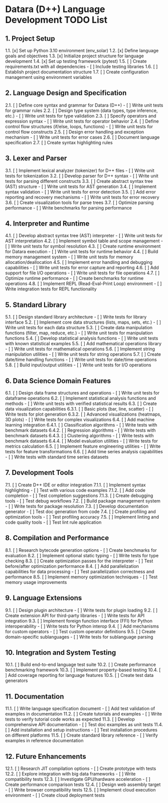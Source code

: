 # Datara (D++) Language Development TODO List

## 1. Project Setup
1.1. [x] Set up Python 3.10 environment (env_solar)
1.2. [x] Define language goals and objectives
1.3. [x] Initialize project structure for language development
1.4. [x] Set up testing framework (pytest)
1.5. [ ] Create requirements.txt with all dependencies
    - [ ] Include testing libraries
1.6. [ ] Establish project documentation structure
1.7. [ ] Create configuration management using environment variables

## 2. Language Design and Specification
2.1. [ ] Define core syntax and grammar for Datara (D++)
    - [ ] Write unit tests for grammar rules
2.2. [ ] Design type system (data types, type inference, etc.)
    - [ ] Write unit tests for type validation
2.3. [ ] Specify operators and expression syntax
    - [ ] Write unit tests for operator behavior
2.4. [ ] Define control flow structures (if/else, loops, functions)
    - [ ] Write unit tests for control flow constructs
2.5. [ ] Design error handling and exception mechanism
    - [ ] Write unit tests for error cases
2.6. [ ] Document language specification
2.7. [ ] Create syntax highlighting rules

## 3. Lexer and Parser
3.1. [ ] Implement lexical analyzer (tokenizer) for D++ files
    - [ ] Write unit tests for tokenization
3.2. [ ] Develop parser for D++ syntax
    - [ ] Write unit tests for parsing different constructs
3.3. [ ] Create abstract syntax tree (AST) structure
    - [ ] Write unit tests for AST generation
3.4. [ ] Implement syntax validation
    - [ ] Write unit tests for error detection
3.5. [ ] Add error reporting and recovery mechanisms
    - [ ] Write unit tests for error recovery
3.6. [ ] Create visualization tools for parse trees
3.7. [ ] Optimize parsing performance
    - [ ] Write benchmarks for parsing performance

## 4. Interpreter and Runtime
4.1. [ ] Develop abstract syntax tree (AST) interpreter
    - [ ] Write unit tests for AST interpretation
4.2. [ ] Implement symbol table and scope management
    - [ ] Write unit tests for symbol resolution
4.3. [ ] Create runtime environment for Datara execution
    - [ ] Write unit tests for runtime behavior
4.4. [ ] Build memory management system
    - [ ] Write unit tests for memory allocation/deallocation
4.5. [ ] Implement error handling and debugging capabilities
    - [ ] Write unit tests for error capture and reporting
4.6. [ ] Add support for file I/O operations
    - [ ] Write unit tests for file operations
4.7. [ ] Optimize runtime performance
    - [ ] Create benchmarks for runtime operations
4.8. [ ] Implement REPL (Read-Eval-Print Loop) environment
    - [ ] Write integration tests for REPL functionality

## 5. Standard Library
5.1. [ ] Design standard library architecture
    - [ ] Write tests for library interface
5.2. [ ] Implement core data structures (lists, maps, sets, etc.)
    - [ ] Write unit tests for each data structure
5.3. [ ] Create data manipulation functions (filter, map, reduce, etc.)
    - [ ] Write unit tests for manipulation functions
5.4. [ ] Develop statistical analysis functions
    - [ ] Write unit tests with known statistical examples
5.5. [ ] Add mathematical operations library
    - [ ] Write unit tests for mathematical operations
5.6. [ ] Implement string manipulation utilities
    - [ ] Write unit tests for string operations
5.7. [ ] Create date/time handling functions
    - [ ] Write unit tests for date/time operations
5.8. [ ] Build input/output utilities
    - [ ] Write unit tests for I/O operations

## 6. Data Science Domain Features
6.1. [ ] Design data frame structures and operations
    - [ ] Write unit tests for dataframe operations
6.2. [ ] Implement statistical analysis functions and methods
    - [ ] Write unit tests with verified statistical results
6.3. [ ] Create data visualization capabilities
  6.3.1. [ ] Basic plots (bar, line, scatter)
      - [ ] Write tests for plot generation
  6.3.2. [ ] Advanced visualizations (heatmaps, 3D plots)
      - [ ] Write tests for complex visualizations
6.4. [ ] Add machine learning integration
  6.4.1. [ ] Classification algorithms
      - [ ] Write tests with benchmark datasets
  6.4.2. [ ] Regression algorithms
      - [ ] Write tests with benchmark datasets
  6.4.3. [ ] Clustering algorithms
      - [ ] Write tests with benchmark datasets
  6.4.4. [ ] Model evaluation utilities
      - [ ] Write tests for metrics calculation
6.5. [ ] Implement feature engineering utilities
    - [ ] Write tests for feature transformations
6.6. [ ] Add time series analysis capabilities
    - [ ] Write tests with standard time series datasets

## 7. Development Tools
7.1. [ ] Create D++ IDE or editor integration
  7.1.1. [ ] Implement syntax highlighting
      - [ ] Test with various code examples
  7.1.2. [ ] Add code completion
      - [ ] Test completion suggestions
  7.1.3. [ ] Create debugging tools
      - [ ] Test debug workflows
7.2. [ ] Build package management system
    - [ ] Write tests for package resolution
7.3. [ ] Develop documentation generator
    - [ ] Test doc generation from code
7.4. [ ] Create profiling and optimization tools
    - [ ] Test profiling accuracy
7.5. [ ] Implement linting and code quality tools
    - [ ] Test lint rule application

## 8. Compilation and Performance
8.1. [ ] Research bytecode generation options
    - [ ] Create benchmarks for evaluation
8.2. [ ] Implement optional static typing
    - [ ] Write tests for type checking
8.3. [ ] Create optimization passes for the interpreter
    - [ ] Test before/after optimization performance
8.4. [ ] Add parallelization capabilities for data processing
    - [ ] Test parallelization correctness and performance
8.5. [ ] Implement memory optimization techniques
    - [ ] Test memory usage improvements

## 9. Language Extensions
9.1. [ ] Design plugin architecture
    - [ ] Write tests for plugin loading
9.2. [ ] Create extension API for third-party libraries
    - [ ] Write tests for API integration
9.3. [ ] Implement foreign function interface (FFI) for Python interoperability
    - [ ] Write tests for Python interop
9.4. [ ] Add mechanisms for custom operators
    - [ ] Test custom operator definitions
9.5. [ ] Create domain-specific sublanguages
    - [ ] Write tests for sublanguage parsing

## 10. Integration and System Testing
10.1. [ ] Build end-to-end language test suite
10.2. [ ] Create performance benchmarking framework
10.3. [ ] Implement property-based testing
10.4. [ ] Add coverage reporting for language features
10.5. [ ] Create test data generators

## 11. Documentation
11.1. [ ] Write language specification document
    - [ ] Add test validation of examples in documentation
11.2. [ ] Create tutorials and examples
    - [ ] Write tests to verify tutorial code works as expected
11.3. [ ] Develop comprehensive API documentation
    - [ ] Test doc examples as unit tests
11.4. [ ] Add installation and setup instructions
    - [ ] Test installation procedures on different platforms
11.5. [ ] Create standard library reference
    - [ ] Verify examples in reference documentation

## 12. Future Enhancements
12.1. [ ] Research JIT compilation options
    - [ ] Create prototype with tests
12.2. [ ] Explore integration with big data frameworks
    - [ ] Write compatibility tests
12.3. [ ] Investigate GPU/hardware acceleration
    - [ ] Create performance comparison tests
12.4. [ ] Design web assembly target
    - [ ] Write browser compatibility tests
12.5. [ ] Implement cloud execution environment
    - [ ] Create cloud deployment tests
